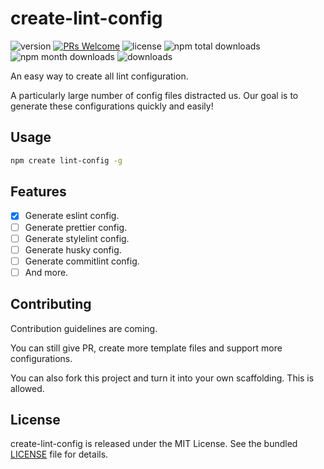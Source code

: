 # create-lint-config
![version](https://img.shields.io/npm/v/create-lint-config)
[![PRs Welcome](https://img.shields.io/badge/PRs-welcome-brightgreen.svg)](https://github.com/liruifengv/create-lint-config/pulls)
![license](https://img.shields.io/npm/l/create-lint-config)
![npm total downloads](https://img.shields.io/npm/dt/create-lint-config.svg)
![npm month downloads](https://img.shields.io/npm/dm/create-lint-config.svg)
![downloads](https://img.shields.io/npm/dw/create-lint-config)

An easy way to create all lint configuration.

A particularly large number of config files distracted us. Our goal is to generate these configurations quickly and easily!
## Usage

```bash
npm create lint-config -g
```
## Features

- [x] Generate eslint config.
- [ ] Generate prettier config.
- [ ] Generate stylelint config.
- [ ] Generate husky config.
- [ ] Generate commitlint config.
- [ ] And more.

## Contributing
Contribution guidelines are coming.

You can still give PR, create more template files and support more configurations.

You can also fork this project and turn it into your own scaffolding. This is allowed.

## License

create-lint-config is released under the MIT License. See the bundled
[LICENSE](./LICENSE) file for details.
